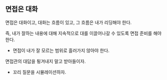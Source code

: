 ## 면접은 대화

면접은 대화이고, 대화는 흐름이 있고, 그 흐름은 내가 리딩해야 한다.

즉, 내가 잘하는 내용에 대해 지속적으로 대를 이끌어나갈 수 있도록 면접 준비를 해야 한다.
- 면접이 내가 잘 모르는 범위로 흘러가지 않아야 한다.

면접관의 대답을 튕겨내지 말고 받아들이자.
- 꼬리 질문을 시뮬레이션하자.